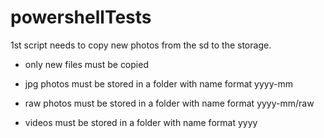 # powershellTests

1st script needs to copy new photos from the sd to the storage. 

  * only new files must be copied

  * jpg photos must be stored in a folder with name format yyyy-mm
  
  * raw photos must be stored in a folder with name format yyyy-mm/raw
  
  * videos must be stored in a folder with name format yyyy
  

